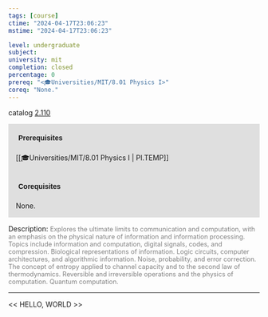 ```yaml
---
tags: [course]
ctime: "2024-04-17T23:06:23"
mstime: "2024-04-17T23:06:23"

level: undergraduate
subject: 
university: mit
completion: closed
percentage: 0
prereq: "<🎓Universities/MIT/8.01 Physics I>"
coreq: "None."
---
```


catalog [2.110](http://student.mit.edu/catalog/m2a.html#2.110)

<span style="display: block; padding: 15px; background-color: rgb(100, 100, 100, 0.2);"><font id="m_prereq1855_0" style="display: block; font-family: Arial, sans-serif; font-weight: bold; padding: 5px">Prerequisites</font><br><span id="prereq1855_0">[[🎓Universities/MIT/8.01 Physics I | PI.TEMP]]</span></span>
<span style="display: block; padding: 15px; background-color: rgb(100, 100, 100, 0.2);"><font id="m_coreq1855_0" style="display: block; font-family: Arial, sans-serif; font-weight: bold; padding: 5px">Corequisites</font><br><span id="coreq1855_0">None.</span></span>

<font style="">Description:</font>
<font style="color: grey; font-size: 0.8rem;">Explores the ultimate limits to communication and computation, with an emphasis on the physical nature of information and information processing. Topics include information and computation, digital signals, codes, and compression. Biological representations of information. Logic circuits, computer architectures, and algorithmic information. Noise, probability, and error correction. The concept of entropy applied to channel capacity and to the second law of thermodynamics. Reversible and irreversible operations and the physics of computation. Quantum computation.</font>



---

<< HELLO, WORLD >>
